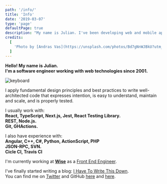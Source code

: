 ```yaml
---
path: '/info/'
title: 'Info'
date: '2019-03-07'
type: 'page'
defaultPage: true
description: "My name is Julian. I've been developing web and mobile applications since 2001."
credits:
  [
    'Photo by [Andras Vas](https://unsplash.com/photos/Bd7gNnWJBkU?utm_source=unsplash&utm_medium=referral&utm_content=creditCopyText) on [Unsplash](https://unsplash.com)',
  ]
---
```


**Hello! My name is Julian.**  
**I'm a software engineer working with web technologies since 2001.**

![keyboard](./images/keyboard.jpg)

I apply fundamental design principles and best practices to write well-architected code that expresses intention, is easy to understand, maintain and scale, and is properly tested.

I usually work with:  
**React, TypeScript, Next.js, Jest, React Testing Library.**  
**REST, Node.js.**  
**Git, GHActions.**

I also have experience with:  
**Angular, C++, C#, Python, ActionScript, PHP**  
**JSON-RPC, SVN.**  
**Cicle CI, Travis CI**

I'm currently working at **[Wise](https://wise.com)** as a [Front End Engineer](https://github.com/JulianG-TW).

I've finally started writing a blog: [I Have To Write This Down](/blog).  
You can find me on [Twitter](https://twitter.com/JulianGWeb) and GitHub [here](https://github.com/JulianG/) and [here](https://github.com/JulianG-TW).
